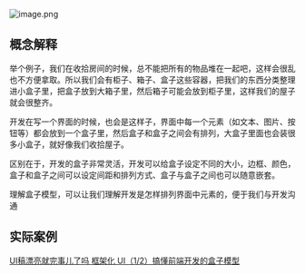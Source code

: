 

![image.png](https://qhdtc.oss-cn-chengdu.aliyuncs.com/obsidian/20230408164358.png)
## 概念解释
举个例子，我们在收拾房间的时候，总不能把所有的物品堆在一起吧，这样会很乱也不方便拿取。所以我们会有柜子、箱子、盒子这些容器，把我们的东西分类整理进小盒子里，把盒子放到大箱子里，然后箱子可能会放到柜子里，这样我们的屋子就会很整齐。

开发在写一个界面的时候，也会是这样子，界面中每一个元素（如文本、图片、按钮等）都会放到一个盒子里，然后盒子和盒子之间会有排列，大盒子里面也会装很多小盒子，就好像我们收拾屋子。

区别在于，开发的盒子非常灵活，开发可以给盒子设定不同的大小，边框、颜色，盒子和盒子之间可以设定间距和排列方式、盒子与盒子之间也可以随意嵌套。

理解盒子模型，可以让我们理解开发是怎样排列界面中元素的，便于我们与开发沟通

## 实际案例



[UI稿漂亮就完事儿了吗 ](https://www.bilibili.com/video/BV1Zi4y1g7cY/?spm_id_from=333.337.search-card.all.click&vd_source=81223299ca5d449a34daaab3e1102d1d)
[框架化 UI（1/2）搞懂前端开发的盒子模型](https://www.bilibili.com/video/BV1wK4y1x7Zu/?spm_id_from=333.337.search-card.all.click&vd_source=81223299ca5d449a34daaab3e1102d1d)


